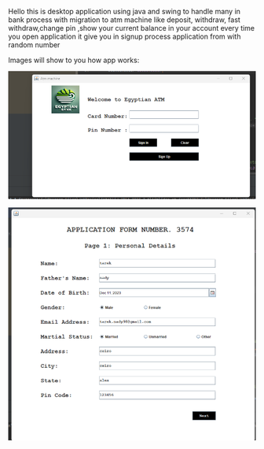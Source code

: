 Hello this is desktop application using java and swing to handle many in bank process with migration to atm machine like deposit, withdraw, fast withdraw,change pin ,show your current balance in your account 
every time you open application it give you in signup process application from with random number

Images will show to you how app works:
 

![this is login form which if you aleardy register you can login with your card number and pint scrret number](images/first.png "Login Page")


![this first page from three page to take your personal information in case if you press signup button](images/second.png "SignupFirtPage")
